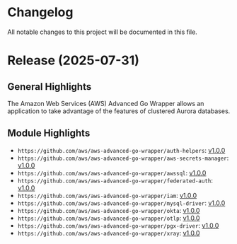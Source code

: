 # Changelog

All notable changes to this project will be documented in this file.

# Release (2025-07-31)
## General Highlights
The Amazon Web Services (AWS) Advanced Go Wrapper allows an application to take advantage of the features of clustered Aurora databases.

## Module Highlights
* `https://github.com/aws/aws-advanced-go-wrapper/auth-helpers`: [v1.0.0](auth-helpers/CHANGELOG.md#100---2025-07-31)
* `https://github.com/aws/aws-advanced-go-wrapper/aws-secrets-manager`: [v1.0.0](aws-secrets-manager/CHANGELOG.md#100---2025-07-31)
* `https://github.com/aws/aws-advanced-go-wrapper/awssql`: [v1.0.0](awssql/CHANGELOG.md#100---2025-07-31)
* `https://github.com/aws/aws-advanced-go-wrapper/federated-auth`: [v1.0.0](federated-auth/CHANGELOG.md#100---2025-07-31)
* `https://github.com/aws/aws-advanced-go-wrapper/iam`: [v1.0.0](iam/CHANGELOG.md#100---2025-07-31)
* `https://github.com/aws/aws-advanced-go-wrapper/mysql-driver`: [v1.0.0](mysql-driver/CHANGELOG.md#100---2025-07-31)
* `https://github.com/aws/aws-advanced-go-wrapper/okta`: [v1.0.0](okta/CHANGELOG.md#100---2025-07-31)
* `https://github.com/aws/aws-advanced-go-wrapper/otlp`: [v1.0.0](otlp/CHANGELOG.md#100---2025-07-31)
* `https://github.com/aws/aws-advanced-go-wrapper/pgx-driver`: [v1.0.0](pgx-driver/CHANGELOG.md#100---2025-07-31)
* `https://github.com/aws/aws-advanced-go-wrapper/xray`: [v1.0.0](xray/CHANGELOG.md#100---2025-07-31)
